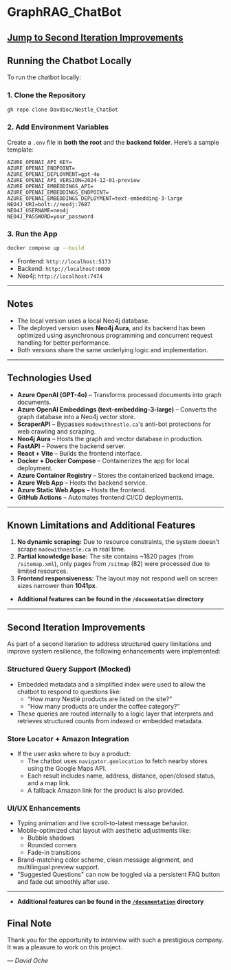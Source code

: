 # GraphRAG_ChatBot

[Jump to Second Iteration Improvements](#second-iteration-improvements)
---

## Running the Chatbot Locally

To run the chatbot locally:

### 1. Clone the Repository

```bash
gh repo clone Davdioc/Nestle_ChatBot
```

### 2. Add Environment Variables

Create a `.env` file in **both the root** and the **backend folder**. Here’s a sample template:

```env
AZURE_OPENAI_API_KEY=
AZURE_OPENAI_ENDPOINT=
AZURE_OPENAI_DEPLOYMENT=gpt-4o
AZURE_OPENAI_API_VERSION=2024-12-01-preview
AZURE_OPENAI_EMBEDDINGS_API=
AZURE_OPENAI_EMBEDDINGS_ENDPOINT=
AZURE_OPENAI_EMBEDDINGS_DEPLOYMENT=text-embedding-3-large
NEO4J_URI=bolt://neo4j:7687
NEO4J_USERNAME=neo4j
NEO4J_PASSWORD=your_password
```

### 3. Run the App

```bash
docker compose up --build
```

- Frontend: `http://localhost:5173`
- Backend: `http://localhost:8000`
- Neo4j: `http://localhost:7474`

---

## Notes

- The local version uses a local Neo4j database.
- The deployed version uses **Neo4j Aura**, and its backend has been optimized using asynchronous programming and concurrent request handling for better performance.
- Both versions share the same underlying logic and implementation.

---

## Technologies Used

- **Azure OpenAI (GPT-4o)** – Transforms processed documents into graph documents.
- **Azure OpenAI Embeddings (text-embedding-3-large)** – Converts the graph database into a Neo4j vector store.
- **ScraperAPI** – Bypasses `madewithnestle.ca`'s anti-bot protections for web crawling and scraping.
- **Neo4j Aura** – Hosts the graph and vector database in production.
- **FastAPI** – Powers the backend server.
- **React + Vite** – Builds the frontend interface.
- **Docker + Docker Compose** – Containerizes the app for local deployment.
- **Azure Container Registry** – Stores the containerized backend image.
- **Azure Web App** – Hosts the backend service.
- **Azure Static Web Apps** – Hosts the frontend.
- **GitHub Actions** – Automates frontend CI/CD deployments.

---

## Known Limitations and Additional Features

1. **No dynamic scraping:** Due to resource constraints, the system doesn’t scrape `madewithnestle.ca` in real time.
2. **Partial knowledge base:** The site contains ~1820 pages (from `/sitemap.xml`), only pages from `/sitmap` (82) were processed due to limited resources.
3. **Frontend responsiveness:** The layout may not respond well on screen sizes narrower than **1041px**.

- **Additional features can be found in the `/documentation` directory**
---

## Second Iteration Improvements

As part of a second iteration to address structured query limitations and improve system resilience, the following enhancements were implemented:

### Structured Query Support (Mocked)

- Embedded metadata and a simplified index were used to allow the chatbot to respond to questions like:
  - “How many Nestlé products are listed on the site?”
  - “How many products are under the coffee category?”
- These queries are routed internally to a logic layer that interprets and retrieves structured counts from indexed or embedded metadata.

### Store Locator + Amazon Integration

- If the user asks where to buy a product:
  - The chatbot uses `navigator.geolocation` to fetch nearby stores using the Google Maps API.
  - Each result includes name, address, distance, open/closed status, and a map link.
  - A fallback Amazon link for the product is also provided.

### UI/UX Enhancements

- Typing animation and live scroll-to-latest message behavior.
- Mobile-optimized chat layout with aesthetic adjustments like:
  - Bubble shadows
  - Rounded corners
  - Fade-in transitions
- Brand-matching color scheme, clean message alignment, and multilingual preview support.
- "Suggested Questions" can now be toggled via a persistent FAQ button and fade out smoothly after use.
---

- **Additional features can be found in the [`/documentation`](https://github.com/Davdioc/Madewithnestle_Chatbot/tree/main/documentation2) directory**

## Final Note

Thank you for the opportunity to interview with such a prestigious company. It was a pleasure to work on this project.

— *David Oche*

